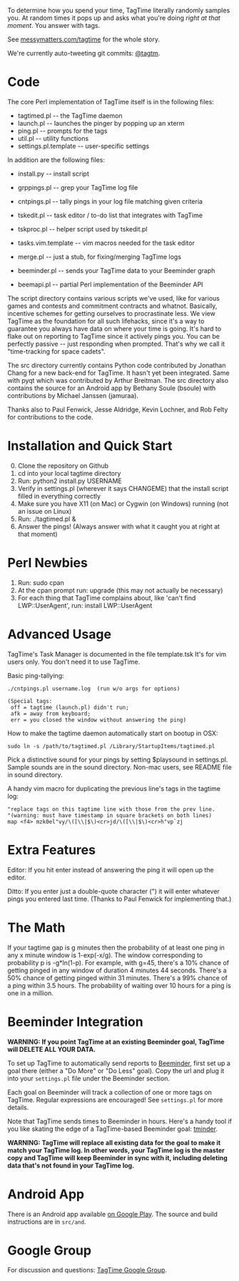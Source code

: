 To determine how you spend your time, TagTime literally randomly samples you.
At random times it pops up and asks what you're doing *right at that moment*.
You answer with tags.

See
[messymatters.com/tagtime](http://messymatters.com/tagtime )
for the whole story.

We're currently auto-tweeting git commits: [@tagtm](http://twitter.com/tagtm ).

# Code

The core Perl implementation of TagTime itself is in the following files:

* tagtimed.pl -- the TagTime daemon
* launch.pl -- launches the pinger by popping up an xterm
* ping.pl -- prompts for the tags
* util.pl -- utility functions
* settings.pl.template -- user-specific settings

In addition are the following files:

* install.py -- install script
* grppings.pl -- grep your TagTime log file
* cntpings.pl -- tally pings in your log file matching given criteria

* tskedit.pl -- task editor / to-do list that integrates with TagTime
* tskproc.pl -- helper script used by tskedit.pl
* tasks.vim.template -- vim macros needed for the task editor

* merge.pl -- just a stub, for fixing/merging TagTime logs

* beeminder.pl -- sends your TagTime data to your Beeminder graph
* beemapi.pl -- partial Perl implementation of the Beeminder API

The script directory contains various scripts we've used, like for various games
and contests and commitment contracts and whatnot.
Basically, incentive schemes for getting ourselves to procrastinate less.
We view TagTime as the foundation for all such lifehacks, since it's a way to
guarantee you always have data on where your time is going.
It's hard to flake out on reporting to TagTime since it actively pings you.
You can be perfectly passive -- just responding when prompted.
That's why we call it "time-tracking for space cadets".

The src directory currently contains Python code contributed by Jonathan Chang
for a new back-end for TagTime. It hasn't yet been integrated. Same with pyqt
which was contributed by Arthur Breitman.
The src directory also contains the source for an Android app by Bethany Soule
(bsoule) with contributions by Michael Janssen (jamuraa).

Thanks also to Paul Fenwick, Jesse Aldridge, Kevin Lochner, and Rob Felty for
contributions to the code.

# Installation and Quick Start

0. Clone the repository on Github
1. cd into your local tagtime directory
2. Run: python2 install.py USERNAME
3. Verify in settings.pl (wherever it says CHANGEME) that the install
   script filled in everything correctly
4. Make sure you have X11 (on Mac) or Cygwin (on Windows) running (not an issue
   on Linux)
5. Run: ./tagtimed.pl &
6. Answer the pings!
   (Always answer with what it caught you at right at that moment)

# Perl Newbies

1. Run: sudo cpan
2. At the cpan prompt run: upgrade (this may not actually be necessary)
3. For each thing that TagTime complains about, like
   'can't find LWP::UserAgent', run: install LWP::UserAgent

# Advanced Usage

TagTime's Task Manager is documented in the file template.tsk
It's for vim users only. You don't need it to use TagTime.

Basic ping-tallying:

    ./cntpings.pl username.log  (run w/o args for options)

    (Special tags:
     off = tagtime (launch.pl) didn't run;
     afk = away from keyboard;
     err = you closed the window without answering the ping)

How to make the tagtime daemon automatically start on bootup in OSX:

    sudo ln -s /path/to/tagtimed.pl /Library/StartupItems/tagtimed.pl

Pick a distinctive sound for your pings by setting $playsound in
settings.pl.
Sample sounds are in the sound directory.
Non-mac users, see README file in sound directory.

A handy vim macro for duplicating the previous line's tags in the tagtime log:

    "replace tags on this tagtime line with those from the prev line.
    "(warning: must have timestamp in square brackets on both lines)
    map <f4> mzk0el"vy/\([\\|$\)<cr>jd/\([\\|$\)<cr>h"vp`zj

# Extra Features

Editor: If you hit enter instead of answering the ping it will open up the
editor.

Ditto: If you enter just a double-quote character (") it will enter whatever
pings you entered last time. (Thanks to Paul Fenwick for implementing that.)

# The Math

If your tagtime gap is g minutes then the probability of at least one ping
in any x minute window is 1-exp(-x/g).
The window corresponding to probability p is -g*ln(1-p).
For example, with g=45, there's a 10% chance of getting pinged in any window
of duration 4 minutes 44 seconds.
There's a 50% chance of getting pinged within 31 minutes.
There's a 99% chance of a ping within 3.5 hours.
The probability of waiting over 10 hours for a ping is one in a million.

# Beeminder Integration

**WARNING: If you point TagTime at an existing Beeminder goal, TagTime will DELETE ALL YOUR DATA.**

To set up TagTime to automatically send reports to
[Beeminder](http://www.beeminder.com/),
first set up a goal there (either a "Do More" or "Do Less" goal).
Copy the url and plug it into your
`settings.pl` file under the Beeminder section.

Each goal on Beeminder will track a collection of one or more tags on TagTime.
Regular expressions are encouraged!
See `settings.pl` for more details.

Note that TagTime sends times to Beeminder in hours.
Here's a handy tool if you like skating the edge of a TagTime-based Beeminder goal: [tminder](http://tminder.meteorapp.com/).

**WARNING: TagTime will replace all existing data for the goal to make it match your TagTime log. In other words, your TagTime log is the master copy and TagTime will keep Beeminder in sync with it, including deleting data that's not found in your TagTime log.**

# Android App

There is an Android app available [on Google
Play](https://play.google.com/store/apps/details?id=bsoule.tagtime).
The source and build instructions are in `src/and`.

# Google Group

For discussion and questions:
[TagTime Google Group](https://groups.google.com/forum/?fromgroups#!forum/tagtime ).
